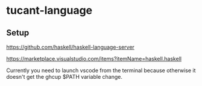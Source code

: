 # tucant-language

## Setup

https://github.com/haskell/haskell-language-server

https://marketplace.visualstudio.com/items?itemName=haskell.haskell

Currently you need to launch vscode from the terminal because otherwise it doesn't get the ghcup $PATH variable change.